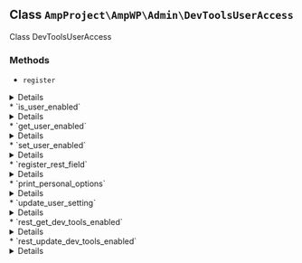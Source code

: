 ## Class `AmpProject\AmpWP\Admin\DevToolsUserAccess`

Class DevToolsUserAccess

### Methods
* `register`

<details>

```php
public register()
```

Runs on instantiation.


</details>
* `is_user_enabled`

<details>

```php
public is_user_enabled( $user = null )
```

Determine whether developer tools are enabled for the a user and whether they can access them.


</details>
* `get_user_enabled`

<details>

```php
public get_user_enabled( $user )
```

Get user enabled (regardless of whether they have the required capability).


</details>
* `set_user_enabled`

<details>

```php
public set_user_enabled( $user, $enabled )
```

Set user enabled.


</details>
* `register_rest_field`

<details>

```php
public register_rest_field()
```

Register REST field.


</details>
* `print_personal_options`

<details>

```php
public print_personal_options( $profile_user )
```

Add the developer tools checkbox to the user edit screen.


</details>
* `update_user_setting`

<details>

```php
public update_user_setting( $user_id )
```

Update the user setting from the edit user screen).


</details>
* `rest_get_dev_tools_enabled`

<details>

```php
public rest_get_dev_tools_enabled( $user )
```

Provides the user&#039;s dev tools enabled setting.


</details>
* `rest_update_dev_tools_enabled`

<details>

```php
public rest_update_dev_tools_enabled( $new_value, WP_User $user )
```

Updates a user&#039;s dev tools enabled setting.


</details>
